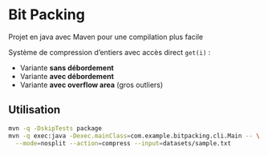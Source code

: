# Bit Packing 

Projet en java avec Maven pour une compilation plus facile 

Système de compression d’entiers avec accès direct `get(i)` :
- Variante **sans débordement**
- Variante **avec débordement**
- Variante **avec overflow area** (gros outliers)

## Utilisation 
```bash
mvn -q -DskipTests package
mvn -q exec:java -Dexec.mainClass=com.example.bitpacking.cli.Main -- \
  --mode=nosplit --action=compress --input=datasets/sample.txt
